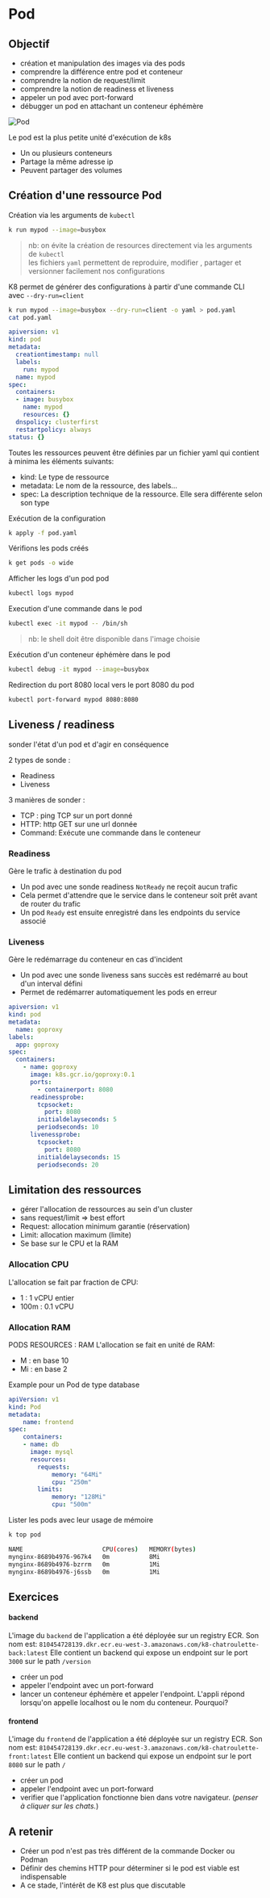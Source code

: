 # Pod

## Objectif

* création et manipulation des images via des pods
* comprendre la différence entre pod et conteneur
* comprendre la notion de request/limit 
* comprendre la notion de readiness et liveness
* appeler un pod avec port-forward
* débugger un pod en attachant un conteneur éphémère

![Pod](./medias/module_03_pods.svg)

Le pod est la plus petite unité d'exécution de k8s
* Un ou plusieurs conteneurs
* Partage la même adresse ip
* Peuvent partager des volumes

## Création d'une ressource Pod


Création via les arguments de `kubectl` 

```bash
k run mypod --image=busybox
```


> nb: on évite la création de resources directement via les arguments de `kubectl`  
> les fichiers `yaml`  permettent de reproduire, modifier , partager et versionner facilement nos configurations


K8 permet de générer des configurations à partir d'une commande CLI avec `--dry-run=client` 

```bash
k run mypod --image=busybox --dry-run=client -o yaml > pod.yaml
cat pod.yaml
```


```yaml
apiversion: v1
kind: pod
metadata:
  creationtimestamp: null
  labels:
    run: mypod
  name: mypod
spec:
  containers:
  - image: busybox
    name: mypod
    resources: {}
  dnspolicy: clusterfirst
  restartpolicy: always
status: {}

```

Toutes les ressources peuvent être définies par un fichier yaml qui contient à minima les éléments suivants:
* kind: Le type de ressource
* metadata: Le nom de la ressource, des labels...
* spec: La description technique de la ressource. Elle sera différente selon son type

Exécution de la configuration

```bash
k apply -f pod.yaml
```

Vérifions les pods créés

```bash
k get pods -o wide
```


Afficher les logs d'un pod pod

```bash
kubectl logs mypod
```

Execution d'une commande dans le pod

```bash
kubectl exec -it mypod -- /bin/sh
```

> nb: le shell doit être disponible dans l'image choisie

Exécution d'un conteneur éphémère dans le pod

```bash
kubectl debug -it mypod --image=busybox
```

Redirection du port 8080 local vers le port 8080 du pod

```bash
kubectl port-forward mypod 8080:8080
```



## Liveness / readiness

sonder l'état d'un pod et d'agir en conséquence

2 types de sonde : 
* Readiness
* Liveness

3 manières de sonder :
* TCP : ping TCP sur un port donné
* HTTP: http GET sur une url donnée
* Command: Exécute une commande dans le conteneur

### Readiness

Gère le trafic à destination du pod

* Un pod avec une sonde readiness `NotReady` ne reçoit aucun trafic
* Cela permet d'attendre que le service dans le conteneur soit prêt avant de router du trafic
* Un pod `Ready` est ensuite enregistré dans les endpoints du service associé

### Liveness

Gère le redémarrage du conteneur en cas d'incident

* Un pod avec une sonde liveness sans succès est redémarré au bout d'un interval défini
* Permet de redémarrer automatiquement les pods en erreur


```yaml
apiversion: v1
kind: pod
metadata:
  name: goproxy
labels:
  app: goproxy
spec:
  containers:
    - name: goproxy
      image: k8s.gcr.io/goproxy:0.1
      ports:
        - containerport: 8080
      readinessprobe:
        tcpsocket:
          port: 8080
        initialdelayseconds: 5
        periodseconds: 10
      livenessprobe:
        tcpsocket:
          port: 8080
        initialdelayseconds: 15
        periodseconds: 20
```

## Limitation des ressources

* gérer l'allocation de ressources au sein d'un cluster
* sans request/limit => best effort
* Request: allocation minimum garantie (réservation)
* Limit: allocation maximum (limite)
* Se base sur le CPU et la RAM

### Allocation CPU

L'allocation se fait par fraction de CPU:
* 1 : 1 vCPU entier
* 100m : 0.1 vCPU

### Allocation RAM

PODS RESOURCES : RAM
L'allocation se fait en unité de RAM:
* M : en base 10
* Mi : en base 2


Example pour un Pod de type database 

```yaml
apiVersion: v1
kind: Pod
metadata:
    name: frontend
spec:
    containers:
    - name: db
      image: mysql
      resources:
        requests:
            memory: "64Mi"
            cpu: "250m"
        limits:
            memory: "128Mi"
            cpu: "500m"
```

Lister les pods avec leur usage de mémoire

```bash
k top pod

NAME                      CPU(cores)   MEMORY(bytes)
mynginx-8689b4976-967k4   0m           8Mi
mynginx-8689b4976-bzrrm   0m           1Mi
mynginx-8689b4976-j6ssb   0m           1Mi

```


## Exercices

####  backend

L'image du `backend` de l'application a été déployée sur un registry ECR. Son nom est: `810454728139.dkr.ecr.eu-west-3.amazonaws.com/k8-chatroulette-back:latest`
Elle contient un backend qui expose un endpoint sur le port `3000` sur le path `/version`

* créer un pod 
* appeler l'endpoint avec un port-forward 
* lancer un conteneur éphémère et appeler l'endpoint. L'appli répond lorsqu'on appelle localhost ou le nom du conteneur. Pourquoi? 

####  frontend

L'image du `frontend` de l'application a été déployée sur un registry ECR. Son nom est: `810454728139.dkr.ecr.eu-west-3.amazonaws.com/k8-chatroulette-front:latest`
Elle contient un backend qui expose un endpoint sur le port `8080` sur le path `/`

* créer un pod 
* appeler l'endpoint avec un port-forward 
* verifier que l'application fonctionne bien dans votre navigateur. (*penser à cliquer sur les chats.*) 

## A retenir 

* Créer un pod n'est pas très différent de la commande Docker ou Podman
* Définir des chemins HTTP pour déterminer si le pod est viable est indispensable
* A ce stade, l'intérêt de K8 est plus que discutable 

